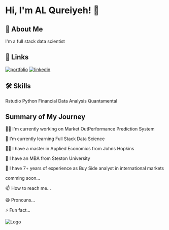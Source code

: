 
# Hi, I'm AL Qureiyeh! 👋


## 🚀 About Me
I'm a full stack data scientist


## 🔗 Links
[![portfolio](https://img.shields.io/badge/my_portfolio-000?style=for-the-badge&logo=ko-fi&logoColor=white)](https://katherinempeterson.com/)
[![linkedin](https://img.shields.io/badge/linkedin-0A66C2?style=for-the-badge&logo=linkedin&logoColor=white)](https://www.linkedin.com/in/buy-side-long-short-quantamental-analyst/)

## 🛠 Skills
Rstudio 
Python
Financial Data Analysis 
Quantamental 


## Summary of My Journey
👩‍💻 I'm currently working on Market OutPerformance Prediction System

🧠 I'm currently learning Full Stack Data Science

👯‍♀️ I have a master in Applied Economics from Johns Hopkins

🤔 I have an MBA from Steston University 

💬 I have 7+ years of experience as Buy Side analyst in international markets

comming soon...

📫 How to reach me...

😄 Pronouns...

⚡️ Fun fact...


![Logo](https://github-readme-stats.vercel.app/api?username=houseinq&&show_icons=true&title_color=ffffff&icon_color=bb2acf&text_color=daf7dc&bg_color=151515)


